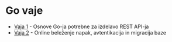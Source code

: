 # Go vaje

 - [Vaja 1](Vaja1) - Osnove Go-ja potrebne za izdelavo REST API-ja
 - [Vaja 2](Vaja2) - Online beleženje napak, avtentikacija in migracija baze